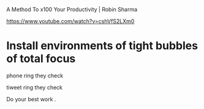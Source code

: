 A Method To x100 Your Productivity | Robin Sharma

https://www.youtube.com/watch?v=cshVfS2LXm0


# Install environments of tight bubbles of total focus 

phone ring they check 

tiweet ring they check 

Do your best work . 


